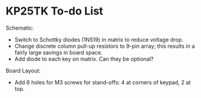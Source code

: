 KP25TK To-do List
=================

Schematic:
- Switch to Schottky diodes (1N519) in matrix to reduce voltage drop.
- Change discrete column pull-up resistors to 9-pin array; this results
  in a fairly large savings in board space.
- Add diode to each key on matrix. Can they be optional?

Board Layout:
- Add 6 holes for M3 screws for stand-offs: 4 at corners of keypad, 2 at top.
